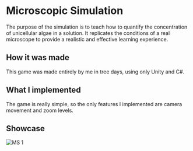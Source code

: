 # Microscopic Simulation
The purpose of the simulation is to teach how to quantify the concentration of unicellular algae in a solution. It replicates the conditions of a real microscope to provide a realistic and effective learning experience.

## How it was made
This game was made entirely by me in tree days, using only Unity and C#.

## What I implemented
The game is really simple, so the only features I implemented are camera movement and zoom levels.

## Showcase
![MS 1](https://github.com/user-attachments/assets/edf4a84a-16a1-4acd-8d5d-72184a05e00e)
